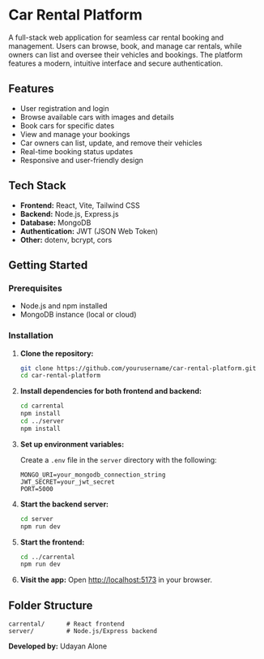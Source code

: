 # Car Rental Platform

A full-stack web application for seamless car rental booking and management. Users can browse, book, and manage car rentals, while owners can list and oversee their vehicles and bookings. The platform features a modern, intuitive interface and secure authentication.

## Features

- User registration and login
- Browse available cars with images and details
- Book cars for specific dates
- View and manage your bookings
- Car owners can list, update, and remove their vehicles
- Real-time booking status updates
- Responsive and user-friendly design

## Tech Stack

- **Frontend:** React, Vite, Tailwind CSS
- **Backend:** Node.js, Express.js
- **Database:** MongoDB
- **Authentication:** JWT (JSON Web Token)
- **Other:** dotenv, bcrypt, cors

## Getting Started

### Prerequisites

- Node.js and npm installed
- MongoDB instance (local or cloud)

### Installation

1. **Clone the repository:**
   ```bash
   git clone https://github.com/yourusername/car-rental-platform.git
   cd car-rental-platform
   ```

2. **Install dependencies for both frontend and backend:**
   ```bash
   cd carrental
   npm install
   cd ../server
   npm install
   ```

3. **Set up environment variables:**

   Create a `.env` file in the `server` directory with the following:
   ```
   MONGO_URI=your_mongodb_connection_string
   JWT_SECRET=your_jwt_secret
   PORT=5000
   ```

4. **Start the backend server:**
   ```bash
   cd server
   npm run dev
   ```

5. **Start the frontend:**
   ```bash
   cd ../carrental
   npm run dev
   ```

6. **Visit the app:**
   Open [http://localhost:5173](http://localhost:5173) in your browser.

## Folder Structure

```
carrental/      # React frontend
server/         # Node.js/Express backend
```


**Developed by:** Udayan Alone
